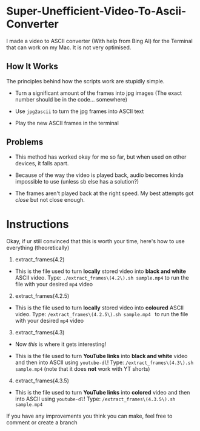 # Super-Unefficient-Video-To-Ascii-Converter
I made a video to ASCII converter (With help from Bing AI) for the Terminal that can work on my Mac. It is not very optimised.

## How It Works
The principles behind how the scripts work are stupidly simple.

- Turn a significant amount of the frames into jpg images (The exact number should be in the code... somewhere)

- Use ``jpg2ascii`` to turn the jpg frames into ASCII text

- Play the new ASCII frames in the terminal

## Problems

- This method has worked okay for me so far, but when used on other devices, it falls apart.

- Because of the way the video is played back, audio becomes kinda impossible to use (unless sb else has a solution?)

- The frames aren't played back at the right speed. My best attempts got _close_ but not close enough.

# Instructions
Okay, if ur still convinced that this is worth your time, here's how to use everything (theoretically)

1. extract_frames(4.2)
- This is the file used to turn **locally** stored video into **black and white** ASCII video. Type: ``./extract_frames\(4.2\).sh sample.mp4`` to run the file with your desired `mp4` video   

2. extract_frames(4.2.5)
- This is the file used to turn **locally** stored video into **coloured** ASCII video. Type: ``/extract_frames\(4.2.5\).sh sample.mp4 `` to run the file with your desired `mp4` video

3. extract_frames(4.3)
- Now _this_ is where it gets interesting!

- This is the file used to turn **YouTube links** into **black and white** video and then into ASCII using `youtube-dl`! Type: ``/extract_frames\(4.3\).sh sample.mp4`` (note that it does **not** work with YT shorts)

4. extract_frames(4.3.5)
- This is the file used to turn **YouTube links** into **colored** video and then into ASCII using `youtube-dl`! Type: ``/extract_frames\(4.3.5\).sh sample.mp4``

If you have any improvements you think you can make, feel free to comment or create a branch
